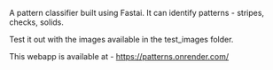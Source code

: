 A pattern classifier built using Fastai. It can identify patterns - stripes, checks, solids.
 
Test it out with the images available in the test_images folder.

This webapp is available at - https://patterns.onrender.com/